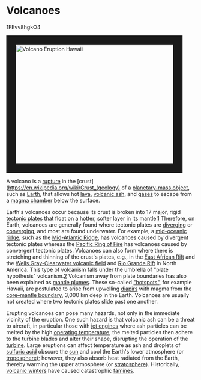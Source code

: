 # Volcanoes
1FEvv8hgkO4

<a href="http://www.youtube.com/watch?feature=player_embedded&v=1FEvv8hgkO4
" target="_blank"><img src="http://img.youtube.com/vi/1FEvv8hgkO4/0.jpg" 
alt="Volcano Eruption Hawaii" width="420" height="315" border="25" /></a>

A volcano is a [rupture](https://en.wikipedia.org/wiki/Fracture#Ductile_fracture) in the [crust](https://en.wikipedia.org/wiki/Crust_(geology) of a [planetary-mass object](https://en.wikipedia.org/wiki/Planet#Planetary-mass_objects), such as [Earth](https://en.wikipedia.org/wiki/Earth), that allows hot [lava](https://en.wikipedia.org/wiki/Lava), [volcanic ash](https://en.wikipedia.org/wiki/Volcanic_ash), and [gases](https://en.wikipedia.org/wiki/Volcanic_gas) to escape from a [magma chamber](https://en.wikipedia.org/wiki/Magma_chamber) below the surface.

Earth's volcanoes occur because its crust is broken into 17 major, rigid [tectonic plates](https://en.wikipedia.org/wiki/Plate_tectonics) that float on a hotter, softer layer in its mantle.[1](https://en.wikipedia.org/wiki/Volcano#cite_note-1) Therefore, on Earth, volcanoes are generally found where tectonic plates are [diverging](https://en.wikipedia.org/wiki/Divergent_boundary) or [converging](https://en.wikipedia.org/wiki/Convergent_boundary), and most are found underwater. For example, a [mid-oceanic ridge](https://en.wikipedia.org/wiki/Mid-ocean_ridge), such as the [Mid-Atlantic Ridge](https://en.wikipedia.org/wiki/Mid-Atlantic_Ridge), has volcanoes caused by divergent tectonic plates whereas the [Pacific Ring of Fire](https://en.wikipedia.org/wiki/Ring_of_Fire) has volcanoes caused by convergent tectonic plates. Volcanoes can also form where there is stretching and thinning of the crust's plates, e.g., in the [East African Rift](https://en.wikipedia.org/wiki/East_African_Rift) and the [Wells Gray-Clearwater volcanic field](https://en.wikipedia.org/wiki/Wells_Gray-Clearwater_volcanic_field) and [Rio Grande Rift](https://en.wikipedia.org/wiki/Rio_Grande_rift) in North America. This type of volcanism falls under the umbrella of "plate hypothesis" volcanism.[2](https://en.wikipedia.org/wiki/Volcano#cite_note-Foulger-2) Volcanism away from plate boundaries has also been explained as [mantle plumes](https://en.wikipedia.org/wiki/Mantle_plume). These so-called ["hotspots"](https://en.wikipedia.org/wiki/Hotspot_(geology)), for example Hawaii, are postulated to arise from upwelling [diapirs](https://en.wikipedia.org/wiki/Diapir) with magma from the [core–mantle boundary](https://en.wikipedia.org/wiki/Core%E2%80%93mantle_boundary), 3,000 km deep in the Earth. Volcanoes are usually not created where two tectonic plates slide past one another.

Erupting volcanoes can pose many hazards, not only in the immediate vicinity of the eruption. One such hazard is that volcanic ash can be a threat to aircraft, in particular those with [jet engines](https://en.wikipedia.org/wiki/Jet_engine) where ash particles can be melted by the high [operating temperature](https://en.wikipedia.org/wiki/Operating_temperature); the melted particles then adhere to the turbine blades and alter their shape, disrupting the operation of the [turbine](). Large eruptions can affect temperature as ash and droplets of [sulfuric acid](https://en.wikipedia.org/wiki/Sulfuric_acid) obscure the [sun](https://en.wikipedia.org/wiki/Sun) and cool the Earth's lower atmosphere (or [troposphere](https://en.wikipedia.org/wiki/Troposphere)); however, they also absorb heat radiated from the Earth, thereby warming the upper atmosphere (or [stratosphere](https://en.wikipedia.org/wiki/Stratosphere)). Historically, [volcanic winters](https://en.wikipedia.org/wiki/Volcanic_winter) have caused catastrophic [famines](https://en.wikipedia.org/wiki/Famine).
